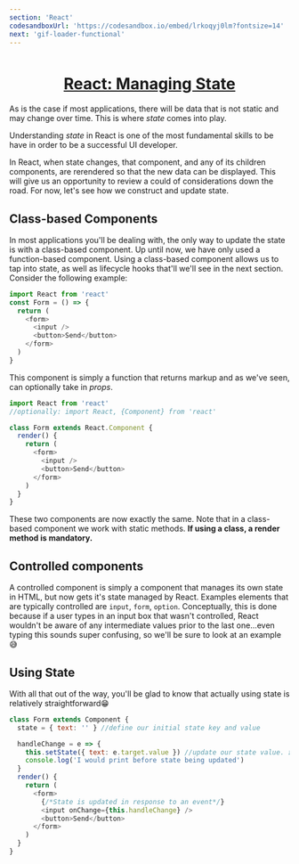 ```yaml
---
section: 'React'
codesandboxUrl: 'https://codesandbox.io/embed/lrkoqyj0lm?fontsize=14'
next: 'gif-loader-functional'
---
```


<h1 style="text-align: center; text-decoration: underline; margin-top: 50px">React: Managing State</h1>

As is the case if most applications, there will be data that is not static and may change over time. This is where _state_ comes into play.

Understanding _state_ in React is one of the most fundamental skills to be have in order to be a successful UI developer.

In React, when state changes, that component, and any of its children components, are rerendered so that the new data can be displayed. This will give us an opportunity to review a could of considerations down the road. For now, let's see how we construct and update state.

## Class-based Components

In most applications you'll be dealing with, the only way to update the state is with a class-based component. Up until now, we have only used a function-based component. Using a class-based component allows us to tap into state, as well as lifecycle hooks that'll we'll see in the next section. Consider the following example:

```js
import React from 'react'
const Form = () => {
  return (
    <form>
      <input />
      <button>Send</button>
    </form>
  )
}
```

This component is simply a function that returns markup and as we've seen, can optionally take in _props_.

```js
import React from 'react'
//optionally: import React, {Component} from 'react'

class Form extends React.Component {
  render() {
    return (
      <form>
        <input />
        <button>Send</button>
      </form>
    )
  }
}
```

These two components are now exactly the same. Note that in a class-based component we work with static methods. **If using a class, a render method is mandatory.**

## Controlled components

A controlled component is simply a component that manages its own state in HTML, but now gets it's state managed by React. Examples elements that are typically controlled are `input`, `form`, `option`. Conceptually, this is done because if a user types in an input box that wasn't controlled, React wouldn't be aware of any intermediate values prior to the last one...even typing this sounds super confusing, so we'll be sure to look at an example 😅

## Using State

With all that out of the way, you'll be glad to know that actually using state is relatively straightforward😁

```js
class Form extends Component {
  state = { text: '' } //define our initial state key and value

  handleChange = e => {
    this.setState({ text: e.target.value }) //update our state value. ❗️❗️Asynchronous❗️❗️
    console.log('I would print before state being updated')
  }
  render() {
    return (
      <form>
        {/*State is updated in response to an event*/}
        <input onChange={this.handleChange} />
        <button>Send</button>
      </form>
    )
  }
}
```
